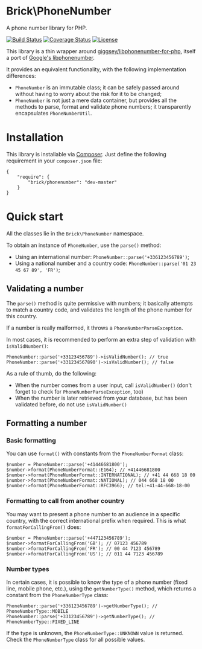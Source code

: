 Brick\PhoneNumber
=================

A phone number library for PHP.

[![Build Status](https://secure.travis-ci.org/brick/phonenumber.svg?branch=master)](http://travis-ci.org/brick/phonenumber)
[![Coverage Status](https://coveralls.io/repos/brick/phonenumber/badge.svg?branch=master)](https://coveralls.io/r/brick/phonenumber?branch=master)
[![License](https://img.shields.io/badge/license-MIT-blue.svg)](http://opensource.org/licenses/MIT)

This library is a thin wrapper around [giggsey/libphonenumber-for-php](https://github.com/giggsey/libphonenumber-for-php),
itself a port of [Google's libphonenumber](https://github.com/googlei18n/libphonenumber).

It provides an equivalent functionality, with the following implementation differences:

- `PhoneNumber` is an immutable class; it can be safely passed around without having to worry about the risk for it to be changed;
- `PhoneNumber` is not just a mere data container, but provides all the methods to parse, format and validate phone numbers; it transparently encapsulates `PhoneNumberUtil`.

# Installation

This library is installable via [Composer](https://getcomposer.org/).
Just define the following requirement in your `composer.json` file:

    {
        "require": {
            "brick/phonenumber": "dev-master"
        }
    }

# Quick start

All the classes lie in the `Brick\PhoneNumber` namespace.

To obtain an instance of `PhoneNumber`, use the `parse()` method:

- Using an international number: `PhoneNumber::parse('+336123456789')`;
- Using a national number and a country code: `PhoneNumber::parse('01 23 45 67 89', 'FR')`;

## Validating a number

The `parse()` method is quite permissive with numbers; it basically attempts to match a country code,
and validates the length of the phone number for this country.

If a number is really malformed, it throws a `PhoneNumberParseException`.

In most cases, it is recommended to perform an extra step of validation with `isValidNumber()`:

    PhoneNumber::parse('+33123456789')->isValidNumber(); // true
    PhoneNumber::parse('+331234567890')->isValidNumber(); // false

As a rule of thumb, do the following:

- When the number comes from a user input, call `isValidNumber()` (don't forget to check for `PhoneNumberParseException`, too)
- When the number is later retrieved from your database, but has been validated before, do not use `isValidNumber()`

## Formatting a number

### Basic formatting

You can use `format()` with constants from the `PhoneNumberFormat` class:

    $number = PhoneNumber::parse('+41446681800');
    $number->format(PhoneNumberFormat::E164); // +41446681800
    $number->format(PhoneNumberFormat::INTERNATIONAL); // +41 44 668 18 00
    $number->format(PhoneNumberFormat::NATIONAL); // 044 668 18 00
    $number->format(PhoneNumberFormat::RFC3966); // tel:+41-44-668-18-00

### Formatting to call from another country

You may want to present a phone number to an audience in a specific country, with the correct international 
prefix when required. This is what `formatForCallingFrom()` does:

    $number = PhoneNumber::parse('+447123456789');
    $number->formatForCallingFrom('GB'); // 07123 456789
    $number->formatForCallingFrom('FR'); // 00 44 7123 456789
    $number->formatForCallingFrom('US'); // 011 44 7123 456789

### Number types

In certain cases, it is possible to know the type of a phone number (fixed line, mobile phone, etc.), using
the `getNumberType()` method, which returns a constant from the `PhoneNumberType` class:

    PhoneNumber::parse('+336123456789')->getNumberType(); // PhoneNumberType::MOBILE
    PhoneNumber::parse('+33123456789')->getNumberType(); // PhoneNumberType::FIXED_LINE

If the type is unknown, the `PhoneNumberType::UNKNOWN` value is returned.
Check the `PhoneNumberType` class for all possible values.
